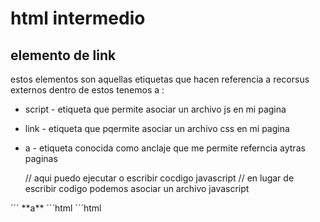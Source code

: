 # html intermedio
## elemento de link
estos elementos son aquellas etiquetas que hacen referencia a recorsus externos
dentro de estos tenemos a :
- script - etiqueta que permite asociar un archivo js en mi pagina
- link - etiqueta que pqermite asociar un archivo css en mi pagina 
- a - etiqueta conocida como anclaje que me permite referncia aytras paginas
  
  <scripts>
  // aqui puedo ejecutar o escribir cocdigo javascript
  </scripts>
  // en lugar de escribir codigo podemos asociar un archivo javascript

<script src="./js/script.js"></script
´´´´´´
**link**
´´´ html
<link href="./css/style.css">

´´´
**a**
´´´html
<a></a>
´´´html
<a hret="https://wwww. facebokk .com


### elementos de estructura (html semantica)
los elementos de la estructura permiten organizar amanera visual nuetras etiquetas html
(organizar y agrupar(, son elemrntos padre k pueden tener elementos hijos
_section - elemento que me permite agrupar etiquets que se emejan k tengan informacion en un solo elemento
- html - para encerrar todo el contenido html es el elemento padre tiene dos hijos principales
- head - elemento padre de todo los elementos de configuracion de la pagina 
- body - elemento padre de todo los elementos visibles de mi pagina web
  ## ELEMENTOS DE FORMULARIO
  son squellos que nos permitira interactuar con el usuario y con un backend de ser nesesaria para el almacenamiento de informacion Persistencia de datos:cuando la informacion esta almacenada  una base  de datos y nos permite realizar la consulta , como el hdd
  _from es el elemento prencipal o el elemento principal/padre
  _input - es el elemeto que nos permitira interactuar con el usuario
  _button - para darle acciones el formulario (para ejecutar metodos)

### ELEMENTO DE TABLA tarea 

